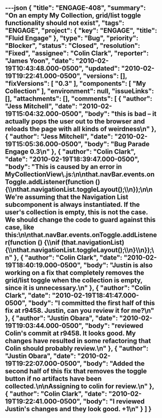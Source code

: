 ---json
{
  "title": "ENGAGE-408",
  "summary": "On an empty My Collection, grid/list toggle functionality should not exist",
  "tags": "ENGAGE",
  "project": {
    "key": "ENGAGE",
    "title": "Fluid Engage"
  },
  "type": "Bug",
  "priority": "Blocker",
  "status": "Closed",
  "resolution": "Fixed",
  "assignee": "Colin Clark",
  "reporter": "James Yoon",
  "date": "2010-02-19T10:43:48.000-0500",
  "updated": "2010-02-19T19:22:41.000-0500",
  "versions": [],
  "fixVersions": [
    "0.3"
  ],
  "components": [
    "My Collection"
  ],
  "environment": null,
  "issueLinks": [],
  "attachments": [],
  "comments": [
    {
      "author": "Jess Mitchell",
      "date": "2010-02-19T15:04:32.000-0500",
      "body": "this is bad – it actually pops the user out to the browser and reloads the page with all kinds of weirdness\n"
    },
    {
      "author": "Jess Mitchell",
      "date": "2010-02-19T15:05:36.000-0500",
      "body": "Bug Parade Engage 0.3\n"
    },
    {
      "author": "Colin Clark",
      "date": "2010-02-19T18:39:47.000-0500",
      "body": "This is caused by an error in MyCollectionView\\.js:\n\nthat.navBar.events.onToggle.addListener(function () {\\\nthat.navigationList.toggleLayout();\\\n});\n\nWe're assuming that the Navigation List subcomponent is always instantiated. If the user's collection is empty, this is not the case. We should change the code to guard against this case, like this:\n\nthat.navBar.events.onToggle.addListener(function () {\\\nif (that.navigationList) {\\\nthat.navigationList.toggleLayout();\\\n}\\\n});\n"
    },
    {
      "author": "Colin Clark",
      "date": "2010-02-19T18:40:19.000-0500",
      "body": "Justin is also working on a fix that completely removes the grid/list toggle when the collection is empty, since it is unnecessary.\n"
    },
    {
      "author": "Colin Clark",
      "date": "2010-02-19T18:41:47.000-0500",
      "body": "I committed the first half of this fix at r9458. Justin, can you review it for me?\n"
    },
    {
      "author": "Justin Obara",
      "date": "2010-02-19T19:03:44.000-0500",
      "body": "reviewed Colin's commit at r9458. It looks good. My changes have resulted in some refactoring that Colin should probably review.\n"
    },
    {
      "author": "Justin Obara",
      "date": "2010-02-19T19:22:07.000-0500",
      "body": "Added the second half of this fix that removes the toggle button if no artifacts have been collected.\n\nAssigning to colin for review.\n"
    },
    {
      "author": "Colin Clark",
      "date": "2010-02-19T19:22:41.000-0500",
      "body": "I reviewed Justin's changes and they look good. +1\n"
    }
  ]
}
---

        